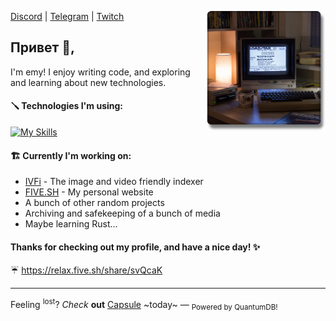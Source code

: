 <p>
  <img width="190" align='right' src="./assets/computer.png">
</p>

[Discord](https://discord.gg/F2nEtKeV) | [Telegram](https://t.me/actualemy) | [Twitch](https://www.twitch.tv/2020)

## Привет 👋,

I'm emy! I enjoy writing code, and exploring and learning about new technologies.

#### :screwdriver: Technologies I'm using:
[![My Skills](https://skillicons.dev/icons?i=ts,sass,cs,docker,nginx,nodejs,aws,react,bash,linux,mysql,php,py,webpack&perline=7)](https://skillicons.dev)

#### :building_construction: Currently I'm working on:
* [IVFi](https://ivfi.io/) - The image and video friendly indexer
* [FIVE.SH](https://five.sh/) - My personal website
* A bunch of other random projects
* Archiving and safekeeping of a bunch of media
* Maybe learning Rust...

#### Thanks for checking out my profile, and have a nice day! :sparkles:

:umbrella: <a href="https://relax.five.sh/share/svQcaK" target="_blank">https://relax.five.sh/share/svQcaK</a>

---

Feeling <sup>lost</sup>? _Check_ **out** <a href="https://capsule.mom/" target="_blank">Capsule</a> ~today~ — <sub>Powered by QuantumDB!</sub>
